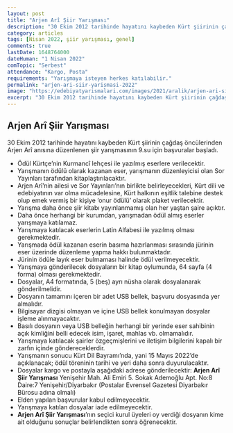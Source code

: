 ```yaml
---
layout: post
title: "Arjen Arî Şiir Yarışması"
description: "30 Ekim 2012 tarihinde hayatını kaybeden Kürt şiirinin çağdaş öncülerinden Arjen Arî anısına düzenlenen şiir yarışmasının 9.su için başvuralar başladı."
category: articles
tags: [Nisan 2022, şiir yarışması, genel]
comments: true
lastDate: 1648764000
dateHuman: "1 Nisan 2022"
comTopic: "Serbest"
attendance: "Kargo, Posta"
requirements: "Yarışmaya isteyen herkes katılabilir."
permalink: "arjen-ari-siir-yarismasi-2022"
image: "https://edebiyatyarismalari.com/images/2021/aralik/arjen-ari-siir-yarismasi.jpeg"
excerpt: "30 Ekim 2012 tarihinde hayatını kaybeden Kürt şiirinin çağdaş öncülerinden Arjen Arî anısına düzenlenen <strong>şiir yarışması</strong>nın 9.su için başvuralar başladı."
---
```


## Arjen Arî Şiir Yarışması
30 Ekim 2012 tarihinde hayatını kaybeden Kürt şiirinin çağdaş öncülerinden Arjen Arî anısına düzenlenen şiir yarışmasının 9.su için başvuralar başladı.  

- Ödül Kürtçe’nin Kurmancî lehçesi ile yazılmış eserlere verilecektir.
- Yarışmanın ödülü olarak kazanan eser, yarışmanın düzenleyicisi olan Sor Yayınları tarafından kitaplaştırılacaktır.
- Arjen Arî’nin ailesi ve Sor Yayınları’nın birlikte belirleyecekleri, Kürt dili ve edebiyatının var olma mücadelesine, Kürt halkının eşitlik talebine destek olup emek vermiş bir kişiye ‘onur ödülü’ olarak plaket verilecektir.
- Yarışma daha önce şiir kitabı yayınlanmamış olan her yaştan şaire açıktır.
- Daha önce herhangi bir kurumdan, yarışmadan ödül almış eserler yarışmaya katılamaz.
- Yarışmaya katılacak eserlerin Latin Alfabesi ile yazılmış olması gerekmektedir.
- Yarışmada ödül kazanan eserin basıma hazırlanması sırasında jürinin eser üzerinde düzenleme yapma hakkı bulunmaktadır.
- Jürinin ödüle layık eser bulmaması halinde ödül verilmeyecektir.
- Yarışmaya gönderilecek dosyaların bir kitap oylumunda, 64 sayfa (4 forma) olması gerekmektedir.
- Dosyalar, A4 formatında, 5 (beş) ayrı nüsha olarak dosyalanarak gönderilmelidir.
- Dosyanın tamamını içeren bir adet USB bellek, başvuru dosyasında yer almalıdır.
- Bilgisayar dizgisi olmayan ve içine USB bellek konulmayan dosyalar işleme alınmayacaktır.
- Basılı dosyanın veya USB belleğin herhangi bir yerinde eser sahibinin açık kimliğini belli edecek isim, işaret, mahlas vb. olmamalıdır.
- Yarışmaya katılacak şairler özgeçmişlerini ve iletişim bilgilerini kapalı bir zarfın içinde göndereceklerdir.
- Yarışmanın sonucu Kürt Dil Bayramı’nda, yani 15 Mayıs 2022’de açıklanacak; ödül töreninin tarihi ve yeri daha sonra duyurulacaktır.
- Dosyalar kargo ve postayla aşağıdaki adrese gönderilecektir: **Arjen Arî Şiir Yarışması** Yenişehir Mah. Ali Emiri 5. Sokak Ademoğlu Apt. No:8 Daire:7 Yenişehir/Diyarbakır (Postalar Evrensel Gazetesi Diyarbakır Bürosu adına olmalı)
- Elden yapılan başvurular kabul edilmeyecektir.
- Yarışmaya katılan dosyalar iade edilmeyecektir.
- **Arjen Arî Şiir Yarışması**’nın seçici kurul üyeleri oy verdiği dosyanın kime ait olduğunu sonuçlar belirlendikten sonra öğrenecektir.